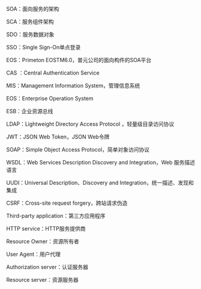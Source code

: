 SOA：面向服务的架构

SCA：服务组件架构

SDO：服务数据对象

SSO：Single Sign-On单点登录

EOS：Primeton EOSTM6.0，普元公司的面向构件的SOA平台

CAS ：Central Authentication Service

MIS：Management Information System，管理信息系统

EOS：Enterprise Operation System

ESB：企业资源总线

LDAP：Lightweight Directory Access Protocol ，轻量级目录访问协议

JWT：JSON Web Token，JSON Web令牌

SOAP：Simple Object Access Protocol，简单对象访问协议

WSDL：Web Services Description Discovery  and Integration，Web 服务描述语言

UUDI：Universal Description、Discovery and Integration，统一描述、发现和集成

CSRF：Cross-site request forgery，跨站请求伪造

Third-party application：第三方应用程序

HTTP service：HTTP服务提供商

Resource Owner：资源所有者

User Agent：用户代理

Authorization server：认证服务器

Resource server：资源服务器

